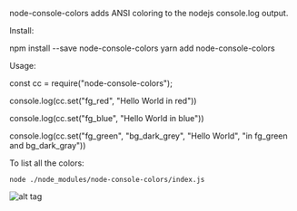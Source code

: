 node-console-colors adds ANSI coloring to the nodejs console.log output.

Install:

npm install --save node-console-colors
yarn add node-console-colors

Usage:


const cc = require("node-console-colors");

console.log(cc.set("fg_red", "Hello World in red"))

console.log(cc.set("fg_blue", "Hello World in blue"))

console.log(cc.set("fg_green", "bg_dark_grey", "Hello World", "in fg_green and bg_dark_gray"))

To list all the colors:

    node ./node_modules/node-console-colors/index.js


![alt tag](https://dmtmix.com/dnetAPI/getImage/console_colors.png)
